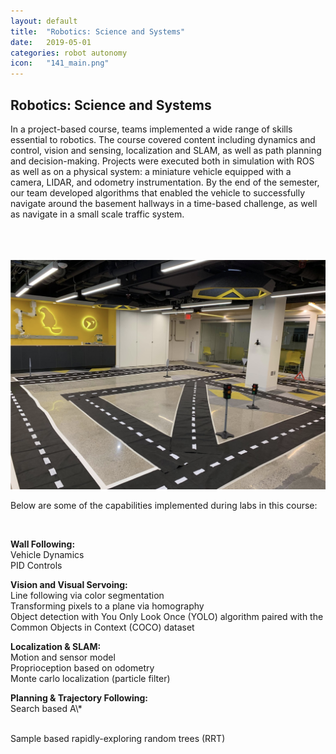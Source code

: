 ```yaml
---
layout: default
title:  "Robotics: Science and Systems"
date:   2019-05-01
categories: robot autonomy
icon:	"141_main.png"
---
```


<h2>Robotics: Science and Systems</h2>

<p>In a project-based course, teams implemented a wide range of skills essential to robotics. The course covered content including dynamics and control, vision and sensing, localization and SLAM, as well as path planning and decision-making. Projects were executed both in simulation with ROS as well as on a physical system: a miniature vehicle equipped with a camera, LIDAR, and odometry instrumentation. By the end of the semester, our team developed algorithms that enabled the vehicle to successfully navigate around the basement hallways in a time-based challenge, as well as navigate in a small scale traffic system.</p>

<div class="box alt">
<div class="row uniform">
<div class="12u$"><span class="image fit"><img src="images/classphoto.png" alt="" /></span></div>
<div class="4u"><span class="image fit"><img src="images/141/small1.png" alt="" /></span></div>
<div class="4u"><span class="image fit"><img src="images/141/small2.png" alt="" /></span></div>
<div class="4u$"><span class="image fit"><img src="images/141/small3.png" alt="" /></span></div>
</div>
</div>

<p>Below are some of the capabilities implemented during labs in this course:</p>
​
<p><b>Wall Following:</b><br>
Vehicle Dynamics<br>
PID Controls</p>

<p><b>Vision and Visual Servoing: </b><br>
Line following via color segmentation<br>
Transforming pixels to a plane via homography<br>
Object detection with You Only Look Once (YOLO) algorithm paired with the Common Objects in Context (COCO) dataset</p>

<p><b>Localization & SLAM: </b><br>
Motion and sensor model<br>
Proprioception based on odometry<br>
Monte carlo localization (particle filter)</p>

<p><b>Planning & Trajectory Following:</b><br>
Search based A\*</p><br>
Sample based rapidly-exploring random trees (RRT)</p>